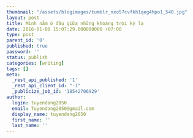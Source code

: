```yaml
---
thumbnail: "/assets/blogimages/tumblr_nxo57cvfkh1qeg4hpo1_540.jpg"
layout: post
title: Mình nằm ở đâu giữa những khoảng trời kỳ lạ
date: 2016-01-08 15:07:29.000000000 +07:00
type: post
parent_id: '0'
published: true
password: ''
status: publish
categories: [writing]
tags: []
meta:
  _rest_api_published: '1'
  _rest_api_client_id: "-1"
  _publicize_job_id: '18542706929'
author:
  login: tuyendang2050
  email: Tuyendang2050@gmail.com
  display_name: tuyendang2050
  first_name: ''
  last_name: ''
---
```

